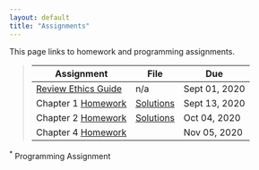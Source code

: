 ```yaml
---
layout: default
title: "Assignments"
---
```


This page links to homework and programming assignments.

> Assignment | File | Due
> ---------- | ---- | ---
> [Review Ethics Guide](assignment01.html) | n/a | Sept 01, 2020
> Chapter 1 [Homework](homework1.html) | [Solutions](homework1_awnsers.pdf) | Sept 13, 2020
> Chapter 2 [Homework](homework2.html) | [Solutions](homework2_solutions.html) | Oct 04, 2020
> Chapter 4 [Homework](homework3.html) | | Nov 05, 2020

<sup>*</sup> Programming Assignment

